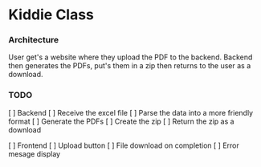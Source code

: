 # Kiddie Class

### Architecture
User get's a website where they upload the PDF to the backend. Backend then generates the PDFs, put's them in a zip then returns to the user as a download.

### TODO
[ ] Backend
  [ ] Receive the excel file
  [ ] Parse the data into a more friendly format
  [ ] Generate the PDFs
  [ ] Create the zip
  [ ] Return the zip as a download

[ ] Frontend
  [ ] Upload button
  [ ] File download on completion
  [ ] Error mesage display

